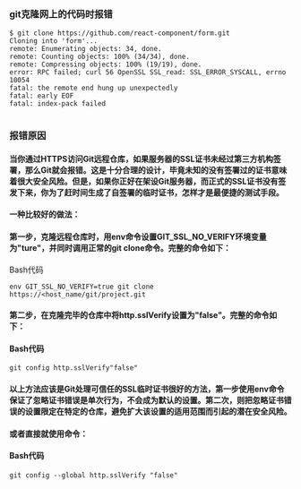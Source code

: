 ### git克隆网上的代码时报错
```
$ git clone https://github.com/react-component/form.git
Cloning into 'form'...
remote: Enumerating objects: 34, done.
remote: Counting objects: 100% (34/34), done.
remote: Compressing objects: 100% (19/19), done.
error: RPC failed; curl 56 OpenSSL SSL_read: SSL_ERROR_SYSCALL, errno 10054
fatal: the remote end hung up unexpectedly
fatal: early EOF
fatal: index-pack failed


```

### 报错原因
#### 当你通过HTTPS访问Git远程仓库，如果服务器的SSL证书未经过第三方机构签署，那么Git就会报错。这是十分合理的设计，毕竟未知的没有签署过的证书意味着很大安全风险。但是，如果你正好在架设Git服务器，而正式的SSL证书没有签发下来，你为了赶时间生成了自签署的临时证书，怎样才是最便捷的测试手段。
#### 一种比较好的做法：

#### 第一步，克隆远程仓库时，用env命令设置GIT_SSL_NO_VERIFY环境变量为"ture"，并同时调用正常的git clone命令。完整的命令如下：
Bash代码

`env GIT_SSL_NO_VERIFY=true git clone https://<host_name/git/project.git`

#### 第二步，在克隆完毕的仓库中将http.sslVerify设置为"false"。完整的命令如下：
#### Bash代码

`git config http.sslVerify"false"`

 #### 以上方法应该是Git处理可信任的SSL临时证书很好的方法，第一步使用env命令保证了忽略证书错误是单次行为，不会成为默认的设置。第二次，则把忽略证书错误的设置限定在特定的仓库，避免扩大该设置的适用范围而引起的潜在安全风险。

#### 或者直接就使用命令：

#### Bash代码

`git config --global http.sslVerify "false"`
